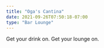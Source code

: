 ```yaml
---
title: "Oga's Cantina"
date: 2021-09-26T07:50:18-07:00
type: "Bar Lounge"
---
```


Get your drink on. Get your lounge on.
